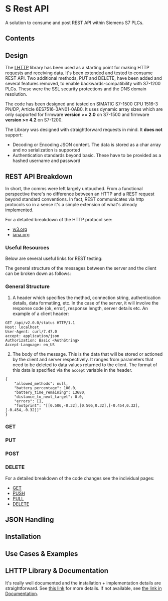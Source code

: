# S Rest API
A solution to consume and post REST API within Siemens S7 PLCs.

## Contents



## Design

The [LHTTP](https://support.industry.siemens.com/cs/document/109763879/library-for-http-communication-(lhttp)?dti=0&lc=en-WW) library has been used as a starting point for making HTTP requests and receiving data. It's been extended and tested to consume REST API. Two additional methods, PUT and DELETE, have been added and several features removed, to enable backwards-compatibility with S7-1200 PLCs. These were the SSL security protections and the DNS domain resolution.

The code has been designed and tested on SIMATIC S7-1500 CPU 1516-3 PN/DP, Article 6ES7516-3AN01-0AB0. It uses dynamic array sizes which are only supported for firmware **version >= 2.0** on S7-1500 and firmware **version >= 4.2** on S7-1200. 

The Library was designed with straightforward requests in mind. It **does not** support:
* Decoding or Encoding JSON content. The data is stored as a char array and no serialization is supported
* Authentication standards beyond basic. These have to be provided as a hashed username and password

## REST API Breakdown

In short, the comms were left largely untouched. From a functional perspective there's no difference between an HTTP and a REST request beyond standard conventions. In fact, REST communicates via http protocols so in a sense it's a simple extension of what's already implemented.

For a detailed breakdown of the HTTP protocol see:
* [w3.org](https://www.w3.org/Protocols/HTTP/1.1/rfc2616bis/draft-lafon-rfc2616bis-03.html)
* [iana.org](https://www.iana.org/assignments/message-headers/message-headers.xml#perm-headers)

### Useful Resources

Below are several useful links for REST testing:



The general structure of the messages between the server and the client can be broken down as follows:

### General Structure

1. A header which specifies the method, connection string, authentication details, data formatiing, etc. In the case of the server, it will involve the response code (ok, error), response length, server details etc. An example of a client header:

```
GET /api/v2.0.0/status HTTP/1.1
Host: localhost
User-Agent: curl/7.47.0
accept: application/json
Authorization: Basic <AuthString>
Accept-Language: en_US
```

2. The body of the message. This is the data that will be stored or actioned by the client and server respectively. It ranges from parameters that need to be deleted to data values returned to the client. The format of this data is specified via the `accept` variable in the header. 

```
{
    "allowed_methods": null,
    "battery_percentage": 100.0,
    "battery_time_remaining": 13680,
    "distance_to_next_target": 0.0,
    "errors": [],
    "footprint": "[[0.506,-0.32],[0.506,0.32],[-0.454,0.32],[-0.454,-0.32]]"
}
```

### GET


### PUT


### POST

### DELETE


For a detailed breakdown of the code changes see the individual pages:
* [GET](<REST API Requests/Get Design Changes.md>)
* [PUSH](#)
* [PULL](#)
* [DELETE](#)

## JSON Handling


## Installation


## Use Cases & Examples


## LHTTP Library & Documentation

It's really well documented and the installation + implementation details are straightforward. See [this link](https://support.industry.siemens.com/cs/document/109763879/library-for-http-communication-(lhttp)?dti=0&lc=en-US) for more details. If not available, see [the link in Documentation](<Documentation/LHTTP Original Documentation.pdf>).
